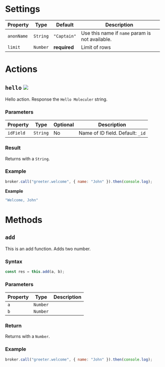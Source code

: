 # Settings

| Property | Type | Default | Description |
| -------- | ---- | -------- | ----------- |
| `anonName` | `String` | `"Captain"` | Use this name if `name` param is not available. |
| `limit` | `Number` | **required** | Limit of rows |



# Actions

## `hello` ![](https://img.shields.io/badge/cache-true-orange.svg)
Hello action. Response the `Hello Moleculer` string.

### Parameters
| Property | Type | Optional | Description |
| -------- | ---- | -------- | ----------- |
| `idField` | `String` | No | Name of ID field. Default: `_id` |

### Result
Returns with a `String`.

### Example
```js
broker.call("greeter.welcome", { name: "John" }).then(console.log);
```


**Example**
```js
"Welcome, John"
```

# Methods

## `add`
This is an add function. Adds two number.

### Syntax
```js
const res = this.add(a, b);
```

### Parameters
| Property | Type | Description |
| -------- | ---- | ----------- |
| `a` | `Number` |  |
| `b` | `Number` |  |

### Return
Returns with a `Number`.

### Example
```js
broker.call("greeter.welcome", { name: "John" }).then(console.log);
```
